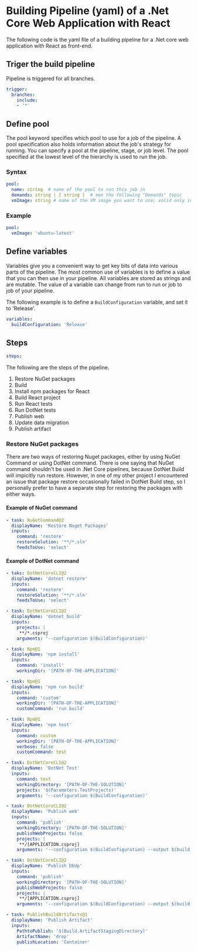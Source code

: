 # Building Pipeline (yaml) of a .Net Core Web Application with React

The following code is the yaml file of a building pipeline for a .Net core web application with React as front-end.

## Triger the build pipeline

Pipeline is triggered for all branches.

```yaml
trigger:
  branches:
    include:
    - '*'
```

## Define pool

The pool keyword specifies which pool to use for a job of the pipeline. A pool specification also holds information about the job's strategy for running. You can specify a pool at the pipeline, stage, or job level. The pool specified at the lowest level of the hierarchy is used to run the job.

### Syntax

```yaml
pool:
  name: string  # name of the pool to run this job in
  demands: string | [ string ]  # see the following "Demands" topic
  vmImage: string # name of the VM image you want to use; valid only in the Microsoft-hosted pool
```

### Example

```yaml
pool:
  vmImage: 'ubuntu-latest'
```

## Define variables

Variables give you a convenient way to get key bits of data into various parts of the pipeline. The most common use of variables is to define a value that you can then use in your pipeline. All variables are stored as strings and are mutable. The value of a variable can change from run to run or job to job of your pipeline.

The following example is to define a `BuildConfiguration` variable, and set it to 'Release'.

```yaml
variables:
  buildConfiguration: 'Release'
```

## Steps

```yaml
steps:
```

The following are the steps of the pipeline.

1. Restore NuGet packages
2. Build
3. Install npm packages for React
4. Build React project
5. Run React tests
6. Run DotNet tests
7. Publish web
8. Update data migration
9. Publish artifact

### Restore NuGet packages

There are two ways of restoring Nuget packages, either by using NuGet Command or using DotNet command. There is one saying that NuGet command shouldn't be used in .Net Core pipelines, because DotNet Build will impicitly run restore. However, in one of my other project I encountered an issue that package restore occasionally failed in DotNet Build step, so I personally prefer to have a separate step for restoring the packages with either ways.

#### Example of NuGet command

```yaml
- task: NuGetCommand@2
  displayName: 'Restore Nuget Packages'
  inputs:
    command: 'restore'
    restoreSolution: '**/*.sln'
    feedsToUse: 'select'
```

#### Example of DotNet command

```yaml
- taks: DotNetCoreCLI@2
  displayName: 'dotnet restore'
  inputs:
    command: 'restore'
    restoreSolution: '**/*.sln'
    feedsToUse: 'select'
```

```yaml
- task: DotNetCoreCLI@2
  displayName: 'dotnet build'
  inputs:
    projects: |
     **/*.csproj
    arguments: '--configuration $(BuildConfiguration)'

- task: Npm@1
  displayName: 'npm install'
  inputs:
    command: 'install'
    workingDir: '[PATH-OF-THE-APPLICATION]'

- task: Npm@1
  displayName: 'npm run build'
  inputs:
    command: 'custom'
    workingDir: '[PATH-OF-THE-APPLICATION]'
    customCommand: 'run build'

- task: Npm@1
  displayName: 'npm test'
  inputs:
    command: custom
    workingDir: '[PATH-OF-THE-APPLICATION]'
    verbose: false
    customCommand: test

- task: DotNetCoreCLI@2
  displayName: 'DotNet Test'
  inputs:
    command: test
    workingDirectory: '[PATH-OF-THE-SOLUTION]'
    projects: '$(Parameters.TestProjects)'
    arguments: '--configuration $(BuildConfiguration)'

- task: DotNetCoreCLI@2
  displayName: 'Publish web'
  inputs:
    command: 'publish'
    workingDirectory: '[PATH-OF-THE-SOLUTION]'
    publishWebProjects: false
    projects: |
     **/[APPLICATION.csproj]
    arguments: '--configuration $(BuildConfiguration) --output $(build.artifactstagingdirectory)'

- task: DotNetCoreCLI@2
  displayName: 'Publish DbUp'
  inputs:
    command: 'publish'
    workingDirectory: '[PATH-OF-THE-SOLUTION]'
    publishWebProjects: false
    projects: |
     **/[APPLICATION.csproj]
    arguments: '--configuration $(BuildConfiguration) --output $(build.artifactstagingdirectory)'

- task: PublishBuildArtifacts@1
  displayName: 'Publish Artifact'
  inputs:
    PathtoPublish: '$(Build.ArtifactStagingDirectory)'
    ArtifactName: 'drop'
    publishLocation: 'Container'
```